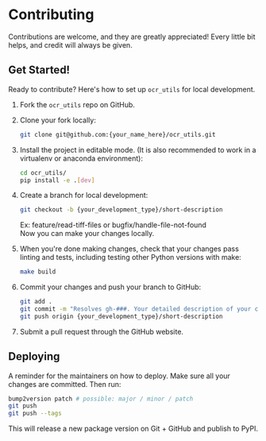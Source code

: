 # Contributing

Contributions are welcome, and they are greatly appreciated! Every little bit
helps, and credit will always be given.

## Get Started!

Ready to contribute? Here's how to set up `ocr_utils` for local development.

1. Fork the `ocr_utils` repo on GitHub.

2. Clone your fork locally:

    ```bash
    git clone git@github.com:{your_name_here}/ocr_utils.git
    ```

3. Install the project in editable mode. (It is also recommended to work in a virtualenv or anaconda environment):

    ```bash
    cd ocr_utils/
    pip install -e .[dev]
    ```

4. Create a branch for local development:

    ```bash
    git checkout -b {your_development_type}/short-description
    ```

    Ex: feature/read-tiff-files or bugfix/handle-file-not-found<br>
    Now you can make your changes locally.

5. When you're done making changes, check that your changes pass linting and
   tests, including testing other Python versions with make:

    ```bash
    make build
    ```

6. Commit your changes and push your branch to GitHub:

    ```bash
    git add .
    git commit -m "Resolves gh-###. Your detailed description of your changes."
    git push origin {your_development_type}/short-description
    ```

7. Submit a pull request through the GitHub website.

## Deploying

A reminder for the maintainers on how to deploy.
Make sure all your changes are committed.
Then run:

```bash
bump2version patch # possible: major / minor / patch
git push
git push --tags
```

This will release a new package version on Git + GitHub and publish to PyPI.

